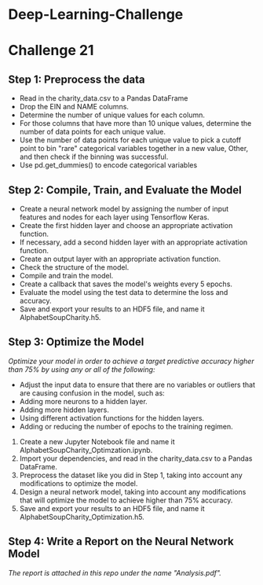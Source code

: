 # Deep-Learning-Challenge
# Challenge 21


## Step 1: Preprocess the data

* Read in the charity_data.csv to a Pandas DataFrame
* Drop the EIN and NAME columns.
* Determine the number of unique values for each column.
* For those columns that have more than 10 unique values, determine the number of data points for each unique value.
* Use the number of data points for each unique value to pick a cutoff point to bin "rare" categorical variables together in a new value, Other, and then check if the binning was successful.
* Use pd.get_dummies() to encode categorical variables

## Step 2: Compile, Train, and Evaluate the Model

* Create a neural network model by assigning the number of input features and nodes for each layer using Tensorflow Keras.
* Create the first hidden layer and choose an appropriate activation function.
* If necessary, add a second hidden layer with an appropriate activation function.
* Create an output layer with an appropriate activation function.
* Check the structure of the model.
* Compile and train the model.
* Create a callback that saves the model's weights every 5 epochs.
* Evaluate the model using the test data to determine the loss and accuracy.
* Save and export your results to an HDF5 file, and name it AlphabetSoupCharity.h5.

## Step 3: Optimize the Model

*Optimize your model in order to achieve a target predictive accuracy higher than 75% by using any or all of the following:*

* Adjust the input data to ensure that there are no variables or outliers that are causing confusion in the model, such as:
* Adding more neurons to a hidden layer.
* Adding more hidden layers.
* Using different activation functions for the hidden layers.
* Adding or reducing the number of epochs to the training regimen.


1. Create a new Jupyter Notebook file and name it AlphabetSoupCharity_Optimzation.ipynb.
2. Import your dependencies, and read in the charity_data.csv to a Pandas DataFrame.
3. Preprocess the dataset like you did in Step 1, taking into account any modifications to optimize the model.
4. Design a neural network model, taking into account any modifications that will optimize the model to achieve higher than 75% accuracy.
5. Save and export your results to an HDF5 file, and name it AlphabetSoupCharity_Optimization.h5.


## Step 4: Write a Report on the Neural Network Model
*The report is attached in this repo under the name "Analysis.pdf".*
